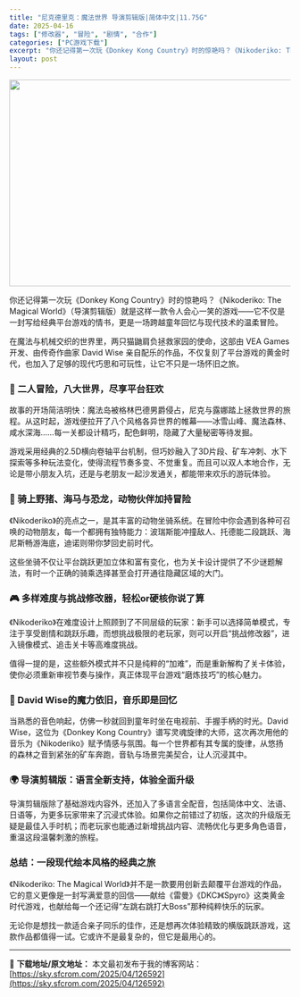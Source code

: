 ```yaml
---
title: "尼克德里克：魔法世界 导演剪辑版|简体中文|11.75G"
date: 2025-04-16
tags: ["修改器", "冒险", "剧情", "合作"]
categories: ["PC游戏下载"]
excerpt: "你还记得第一次玩《Donkey Kong Country》时的惊艳吗？《Nikoderiko: The Magical World》（导演剪辑版）就是这样一款令人会心一笑的游戏——它不仅是一封写给经典平台游戏的情书，更是一场跨越童年回忆与现代技术的温柔冒险。 在魔法与机械交织的世界里，两只猫鼬肩负拯&hellip;"
layout: post
---
```


<img class="aligncenter size-full wp-image-126593" src="https://sky.sfcrom.com/wp-content/uploads/2025/04/2025041609190040.webp" alt="" width="660" height="370" />
<p class="" data-start="164" data-end="293">你还记得第一次玩《Donkey Kong Country》时的惊艳吗？《Nikoderiko: The Magical World》（导演剪辑版）就是这样一款令人会心一笑的游戏——它不仅是一封写给经典平台游戏的情书，更是一场跨越童年回忆与现代技术的温柔冒险。</p>
<p class="" data-start="295" data-end="408">在魔法与机械交织的世界里，两只猫鼬肩负拯救家园的使命，这部由 VEA Games 开发、由传奇作曲家 David Wise 亲自配乐的作品，不仅复刻了平台游戏的黄金时代，也加入了足够的现代巧思和可玩性，让它不只是一场怀旧之旅。</p>

<h3 class="" data-start="410" data-end="433">🐾 二人冒险，八大世界，尽享平台狂欢</h3>
<p class="" data-start="435" data-end="539">故事的开场简洁明快：魔法岛被格林巴德男爵侵占，尼克与露娜踏上拯救世界的旅程。从这时起，游戏便拉开了八个风格各异世界的帷幕——冰雪山峰、魔法森林、咸水深海……每一关都设计精巧，配色鲜明，隐藏了大量秘密等待发掘。</p>
<p class="" data-start="541" data-end="649">游戏采用经典的2.5D横向卷轴平台机制，但巧妙融入了3D片段、矿车冲刺、水下探索等多种玩法变化，使得流程节奏多变、不觉重复。而且可以双人本地合作，无论是带小朋友入坑，还是与老朋友一起沙发通关，都能带来欢乐的游玩体验。</p>

<h3 class="" data-start="651" data-end="677">🦄 骑上野猪、海马与恐龙，动物伙伴加持冒险</h3>
<p class="" data-start="679" data-end="776">《Nikoderiko》的亮点之一，是其丰富的动物坐骑系统。在冒险中你会遇到各种可召唤的动物朋友，每一个都拥有独特能力：波瑞斯能冲撞敌人、托德能二段跳跃、海尼斯畅游海底，迪诺则带你梦回史前时代。</p>
<p class="" data-start="778" data-end="841">这些坐骑不仅让平台跳跃更加立体和富有变化，也为关卡设计提供了不少谜题解法，有时一个正确的骑乘选择甚至会打开通往隐藏区域的大门。</p>

<h3 class="" data-start="843" data-end="871">🎮 多样难度与挑战修改器，轻松or硬核你说了算</h3>
<p class="" data-start="873" data-end="969">《Nikoderiko》在难度设计上照顾到了不同层级的玩家：新手可以选择简单模式，专注于享受剧情和跳跃乐趣，而想挑战极限的老玩家，则可以开启“挑战修改器”，进入镜像模式、追击关卡等高难度挑战。</p>
<p class="" data-start="971" data-end="1042">值得一提的是，这些额外模式并不只是纯粹的“加难”，而是重新解构了关卡体验，使你必须重新审视节奏与操作，真正体现平台游戏“磨炼技巧”的核心魅力。</p>

<h3 class="" data-start="1044" data-end="1073">🎵 David Wise的魔力依旧，音乐即是回忆</h3>
<p class="" data-start="1075" data-end="1231">当熟悉的音色响起，仿佛一秒就回到童年时坐在电视前、手握手柄的时光。David Wise，这位为《Donkey Kong Country》谱写灵魂旋律的大师，这次再次用他的音乐为《Nikoderiko》赋予情感与氛围。每一个世界都有其专属的旋律，从悠扬的森林之音到紧张的矿车奔跑，音轨与场景完美契合，让人沉浸其中。</p>

<h3 class="" data-start="1233" data-end="1259">🌍 导演剪辑版：语言全新支持，体验全面升级</h3>
<p class="" data-start="1261" data-end="1381">导演剪辑版除了基础游戏内容外，还加入了多语言全配音，包括简体中文、法语、日语等，为更多玩家带来了沉浸式体验。如果你之前错过了初版，这次的升级版无疑是最佳入手时机；而老玩家也能通过新增挑战内容、流畅优化与更多角色语音，重温这段温馨刺激的旅程。</p>

<h3 class="" data-start="1383" data-end="1403">总结：一段现代绘本风格的经典之旅</h3>
<p class="" data-start="1405" data-end="1532">《Nikoderiko: The Magical World》并不是一款要用创新去颠覆平台游戏的作品，它的意义更像是一封写满爱意的回信——献给《雷曼》《DKC》《Spyro》这类黄金时代游戏，也献给每一个还记得“左跳右跳打大Boss”那种纯粹快乐的玩家。</p>
<p class="" data-start="1534" data-end="1597">无论你是想找一款适合亲子同乐的佳作，还是想再次体验精致的横版跳跃游戏，这款作品都值得一试。它或许不是最复杂的，但它是最用心的。</p>

---
📖 **下载地址/原文地址：** 本文最初发布于我的博客网站：[https://sky.sfcrom.com/2025/04/126592](https://sky.sfcrom.com/2025/04/126592)
